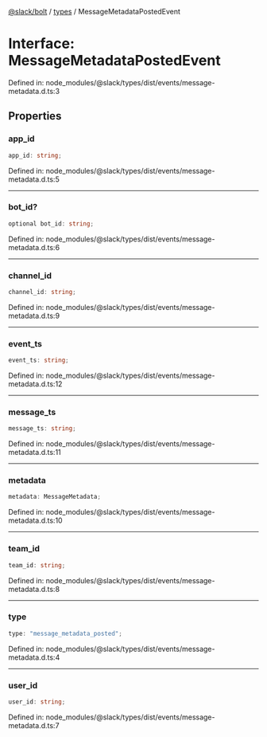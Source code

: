 [@slack/bolt](../../../../index.md) / [types](../index.md) / MessageMetadataPostedEvent

# Interface: MessageMetadataPostedEvent

Defined in: node\_modules/@slack/types/dist/events/message-metadata.d.ts:3

## Properties

### app\_id

```ts
app_id: string;
```

Defined in: node\_modules/@slack/types/dist/events/message-metadata.d.ts:5

***

### bot\_id?

```ts
optional bot_id: string;
```

Defined in: node\_modules/@slack/types/dist/events/message-metadata.d.ts:6

***

### channel\_id

```ts
channel_id: string;
```

Defined in: node\_modules/@slack/types/dist/events/message-metadata.d.ts:9

***

### event\_ts

```ts
event_ts: string;
```

Defined in: node\_modules/@slack/types/dist/events/message-metadata.d.ts:12

***

### message\_ts

```ts
message_ts: string;
```

Defined in: node\_modules/@slack/types/dist/events/message-metadata.d.ts:11

***

### metadata

```ts
metadata: MessageMetadata;
```

Defined in: node\_modules/@slack/types/dist/events/message-metadata.d.ts:10

***

### team\_id

```ts
team_id: string;
```

Defined in: node\_modules/@slack/types/dist/events/message-metadata.d.ts:8

***

### type

```ts
type: "message_metadata_posted";
```

Defined in: node\_modules/@slack/types/dist/events/message-metadata.d.ts:4

***

### user\_id

```ts
user_id: string;
```

Defined in: node\_modules/@slack/types/dist/events/message-metadata.d.ts:7
